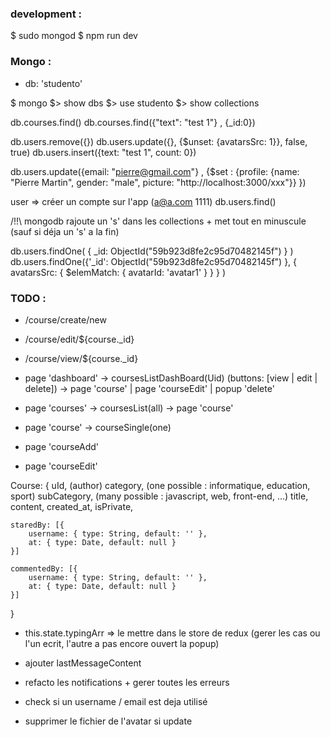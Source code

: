 ### development :
$ sudo mongod
$ npm run dev

### Mongo :
- db: 'studento'

$ mongo 
$> show dbs
$> use studento
$> show collections

db.courses.find()
db.courses.find({"text": "test 1"} , {_id:0}) 

db.users.remove({})
db.users.update({}, {$unset: {avatarsSrc: 1}}, false, true)
db.users.insert({text: "test 1", count: 0})

db.users.update({email: "pierre@gmail.com"} , {$set : {profile: {name: "Pierre Martin", gender: "male", picture: "http://localhost:3000/xxx"}} })  

user => créer un compte sur l'app (a@a.com 1111)
db.users.find()


/!!\ mongodb rajoute un 's' dans les collections + met tout en minuscule (sauf si déja un 's' a la fin)


db.users.findOne( { _id: ObjectId("59b923d8fe2c95d70482145f") } )
db.users.findOne({'_id': ObjectId("59b923d8fe2c95d70482145f") }, { avatarsSrc: { $elemMatch: { avatarId: 'avatar1' } } } )


### TODO :
- /course/create/new
- /course/edit/${course._id}
- /course/view/${course._id}


- page 'dashboard'    -> coursesListDashBoard(Uid) (buttons: [view | edit | delete])  -> page 'course' | page 'courseEdit' | popup 'delete'
- page 'courses'      -> coursesList(all)                                             -> page 'course'
- page 'course'       -> courseSingle(one)
- page 'courseAdd'
- page 'courseEdit'

Course: {
    uId, (author)
    category, (one possible : informatique, education, sport)
    subCategory, (many possible : javascript, web, front-end, ...)
    title,
    content,
    created_at,
    isPrivate,
    
    staredBy: [{
        username: { type: String, default: '' },
        at: { type: Date, default: null }
    }]
    
    commentedBy: [{
        username: { type: String, default: '' },
        at: { type: Date, default: null }
    }]
}

- this.state.typingArr => le mettre dans le store de redux (gerer les cas ou l'un ecrit, l'autre a pas encore ouvert la popup)
- ajouter lastMessageContent


- refacto les notifications + gerer toutes les erreurs
- check si un username / email est deja utilisé
- supprimer le fichier de l'avatar si update
